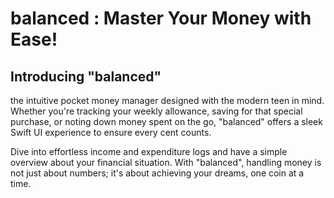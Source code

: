 # balanced : Master Your Money with Ease!

## Introducing "**balanced**"

the intuitive pocket money manager designed with the modern teen in mind. Whether you're tracking your weekly allowance, saving for that special purchase, or noting down money spent on the go, "balanced" offers a sleek Swift UI experience to ensure every cent counts. 

Dive into effortless income and expenditure logs and have a simple overview about your financial situation. With "balanced", handling money is not just about numbers; it's about achieving your dreams, one coin at a time.
